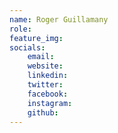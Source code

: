 ```yaml
---
name: Roger Guillamany
role:
feature_img:
socials:
    email:
    website:
    linkedin:
    twitter:
    facebook:
    instagram:
    github:
---
```

